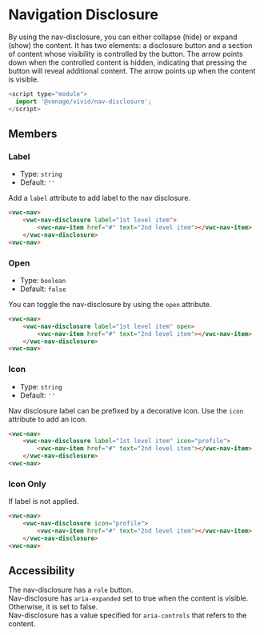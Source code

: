 # Navigation Disclosure

By using the nav-disclosure, you can either collapse (hide) or expand (show) the content.
It has two elements: a disclosure button and a section of content whose visibility is controlled by the button.
The arrow points down when the controlled content is hidden, indicating that pressing the button will reveal additional content.
The arrow points up when the content is visible.

```js
<script type="module">
  import '@vonage/vivid/nav-disclosure';
</script>
```

## Members

### Label

- Type: `string`
- Default: `''`

Add a `label` attribute to add label to the nav disclosure.

```html preview
<vwc-nav>
    <vwc-nav-disclosure label="1st level item">
        <vwc-nav-item href="#" text="2nd level item"></vwc-nav-item>
    </vwc-nav-disclosure>
<vwc-nav>
```

### Open

- Type: `boolean`
- Default: `false`

You can toggle the nav-disclosure by using the `open` attribute.

```html preview
<vwc-nav>
    <vwc-nav-disclosure label="1st level item" open>
        <vwc-nav-item href="#" text="2nd level item"></vwc-nav-item>
    </vwc-nav-disclosure>
<vwc-nav>
```

### Icon

- Type: `string`
- Default: `''`

Nav disclosure label can be prefixed by a decorative icon.
Use the `icon` attribute to add an icon.

```html preview
<vwc-nav>
    <vwc-nav-disclosure label="1st level item" icon="profile">
        <vwc-nav-item href="#" text="2nd level item"></vwc-nav-item>
    </vwc-nav-disclosure>
<vwc-nav>
```

### Icon Only

If label is not applied.

```html preview
<vwc-nav>
    <vwc-nav-disclosure icon="profile">
        <vwc-nav-item href="#" text="2nd level item"></vwc-nav-item>
    </vwc-nav-disclosure>
<vwc-nav>
```

## Accessibility

The nav-disclosure has a `role` button.  
Nav-disclosure has `aria-expanded` set to true when the content is visible. Otherwise, it is set to false.  
Nav-disclosure has a value specified for `aria-controls` that refers to the content.
